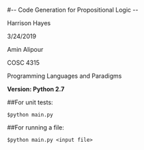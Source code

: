 #-- Code Generation for Propositional Logic --



Harrison Hayes

3/24/2019

Amin Alipour

COSC 4315

Programming Languages and Paradigms



**Version: Python 2.7**



##For unit tests:

    $python main.py




##For running a file:

    $python main.py <input file>
